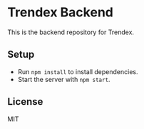 # Trendex Backend
This is the backend repository for Trendex.

## Setup
- Run `npm install` to install dependencies.
- Start the server with `npm start`.

## License
MIT

